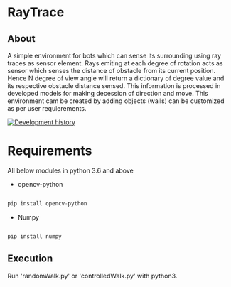 # RayTrace

## About

A simple environment for bots which can sense its surrounding using ray traces as sensor element. Rays emiting at each 
degree of rotation acts as sensor which senses the distance of obstacle from its current position. Hence N degree of view
angle will return a dictionary of degree value and its respective obstacle distance sensed. This information is processed 
in developed models for making decession of direction and move. This environment cam be created by adding objects (walls)
can be customized as per user requierements. 




[![Development history](https://github.com/rishi-99/rayTrac/theInfected.gif)](https://github.com/rishi-99/rayTrace/blob/master/media/RayTracing.mov)




# Requirements 
All below modules in python 3.6 and above

- opencv-python 

```python

pip install opencv-python
```
- Numpy
```python

pip install numpy
```

## Execution 

Run 'randomWalk.py' or 'controlledWalk.py' with python3.







